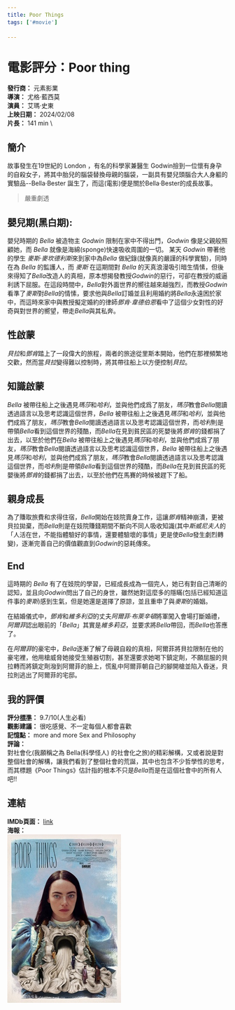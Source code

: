 ```yaml
---
title: Poor Things
tags: ['#movie']

---
```


# 電影評分：Poor thing

**發行商：** 	元素影業\
**導演：** 尤格·藍西莫\
**演員：** 艾瑪·史東\
**上映日期：** 2024/02/08\
**片長：** 141 min \

## 簡介
故事發生在19世紀的 London ，有名的科學家兼醫生 Godwin撿到一位懷有身孕的自殺女子，將其中胎兒的腦袋替換母親的腦袋，一副具有嬰兒頭腦合大人身軀的實驗品--Bella·Bester 誕生了，而這(電影)便是關於Bella·Bester的成長故事。


>  嚴重劇透
## 嬰兒期(黑白期):
嬰兒時期的 *Bella* 被造物主 *Godwin* 限制在家中不得出門，*Godwin* 像是父親般照顧她，而 *Bella* 就像是海綿(sponge)快速吸收周圍的一切。
某天 *Godwin* 帶著他的學生 *麥斯·麥坎德利斯*來到家中為*Bella* 做紀錄(就像真的嚴謹的科學實驗)，同時在為 *Bella* 的監護人，而 *麥斯* 在這期間對 *Bella* 的天真浪漫吸引暗生情愫，但後來得知了*Bella*改造人的真相，原本想揭發教授*Godwin*的惡行，可卻在教授的威逼利誘下屈服。在這段時間中，*Bella*對外面世界的嚮往越來越強烈，而教授*Godwin*看準了*麥斯*對*Bella*的情愫，要求他與*Bella*訂婚並且利用婚約將*Bella*永遠困於家中，而這時來家中與教授擬定婚約的律師*鄧肯·韋德伯恩*看中了這個少女對性的好奇與對世界的嚮望，帶走*Bella*與其私奔。

## 性啟蒙
*貝拉*和*鄧肯*踏上了一段偉大的旅程，兩者的旅途從里斯本開始，他們在那裡頻繁地交歡，然而當*貝拉*變得難以控制時，將其帶往船上以方便控制*貝拉*。

## 知識啟蒙
*Bella* 被帶往船上之後遇見*瑪莎*和*哈利*，並與他們成爲了朋友，*瑪莎*教會*Bella*閱讀透過語言以及思考認識這個世界，*Bella* 被帶往船上之後遇見*瑪莎*和*哈利*，並與他們成爲了朋友，*瑪莎*教會*Bella*閱讀透過語言以及思考認識這個世界，而*哈利*則是帶領*Bella*看到這個世界的殘酷，而*Bella*在見到貧民區的死嬰後將*鄧肯*的錢都捐了出去，以至於他們在*Bella* 被帶往船上之後遇見*瑪莎*和*哈利*，並與他們成爲了朋友，*瑪莎*教會*Bella*閱讀透過語言以及思考認識這個世界，*Bella* 被帶往船上之後遇見*瑪莎*和*哈利*，並與他們成爲了朋友，*瑪莎*教會*Bella*閱讀透過語言以及思考認識這個世界，而*哈利*則是帶領*Bella*看到這個世界的殘酷，而*Bella*在見到貧民區的死嬰後將*鄧肯*的錢都捐了出去，以至於他們在馬賽的時候被趕下了船。

## 親身成長
為了賺取旅費和求得住宿，*Bella*開始在妓院賣身工作，這讓*鄧肯*精神崩潰，更被貝拉拋棄，而*Bella*則是在妓院賺錢期間不斷向不同人吸收知識(其中*斯威尼夫人*的「人活在世，不能指體驗好的事情，還要體驗壞的事情」更是使*Bella*發生劇烈轉變)，逐漸完善自己的價值觀直到*Godwin*的惡耗傳來。

## End 
這時期的 *Bella* 有了在妓院的學習，已經成長成為一個完人，她已有對自己清晰的認知，並且向*Godwin*問出了自己的身世，雖然她對這麼多的隱瞞(包括已經知道這件事的*麥斯*)感到生氣，但是她還是選擇了原諒，並且重申了與*麥斯*的婚姻。

在結婚儀式中，*鄧肯*和*維多利亞*的丈夫*阿爾菲·布萊辛頓*將軍闖入會場打斷婚禮，*阿爾菲*認出眼前的「*Bella*」其實是*維多莉亞*，並要求將*Bella*帶回，而*Bella*也答應了。

在*阿爾菲*的豪宅中，*Bella*逐漸了解了母親自殺的真相，阿爾菲將貝拉限制在他的豪宅裡，他用槍威脅她接受生殖器切割，甚至還要求她喝下鎮定劑，不願屈服的貝拉轉而將鎮定劑潑到阿爾菲的臉上，慌亂中阿爾菲朝自己的腳開槍並陷入昏迷，貝拉則逃出了阿爾菲的宅邸。


## 我的評價
**評分[標準](/標準md)：** 9.7/10(人生必看)\
**觀影建議：** 很吃感覺、不一定每個人都會喜歡\
**記憶點：** more and more Sex and Philosophy\
**評論：** \
對社會化(我願稱之為 Bella(科學怪人) 的社會化之旅)的精彩解構，又或者說是對整個社會的解構，讓我們看到了整個社會的荒誕，其中也包含不少哲學性的思考，而其標題《Poor Things》估計指的根本不只是*Bella*而是在這個社會中的所有人吧!!

## 連結
**IMDb頁面：** [link](https://www.bing.com/ck/a?!&&p=c3345eeaab3c595dJmltdHM9MTcwODY0NjQwMCZpZ3VpZD0zMmIxYjM2NC1jYzgxLTY1MDktMDc4My1hNzc4Y2Q5MTY0NTcmaW5zaWQ9NTIyMA&ptn=3&ver=2&hsh=3&fclid=32b1b364-cc81-6509-0783-a778cd916457&psq=poor+thing+imbd&u=a1aHR0cHM6Ly93d3cuaW1kYi5jb20vdGl0bGUvdHQxNDIzMDQ1OC8&ntb=1)\
**海報：** \
![image](image/Poor_Things_Poster.jpg)
